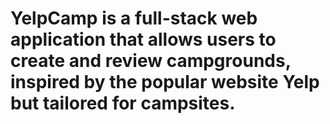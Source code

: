 

<h1>YelpCamp is a full-stack web application that allows users to create and review campgrounds, inspired by the popular website Yelp but tailored for campsites.</h1>
